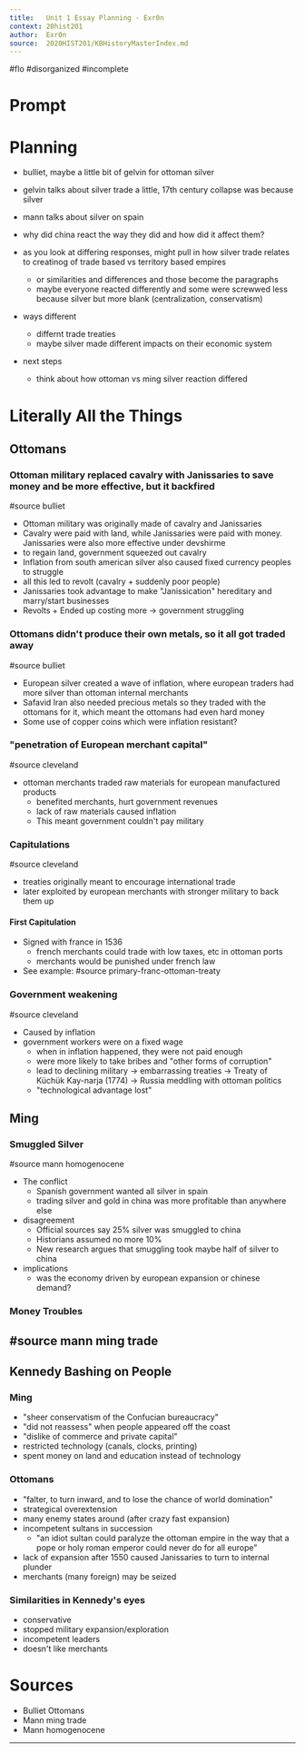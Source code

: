 ```yaml
---
title:   Unit 1 Essay Planning - Exr0n
context: 20hist201
author:  Exr0n
source:  2020HIST201/KBHistoryMasterIndex.md
---
```


#flo
#disorganized #incomplete

# Prompt


# Planning
- bulliet, maybe a little bit of gelvin for ottoman silver
- gelvin talks about silver trade a little, 17th century collapse was because silver
- mann talks about silver on spain
- why did china react the way they did and how did it affect them?

- as you look at differing responses, might pull in how silver trade relates to creatinog of trade based vs territory based empires
    - or similarities and differences and those become the paragraphs
    - maybe everyone reacted differently and some were screwwed less because silver but more blank (centralization, conservatism)

- ways different
    - differnt trade treaties
    - maybe silver made different impacts on their economic system
- next steps
    - think about how ottoman vs ming silver reaction differed

# Literally All the Things
## Ottomans
### Ottoman military replaced cavalry with Janissaries to save money and be more effective, but it backfired
#source bulliet
- Ottoman military was originally made of cavalry and Janissaries
- Cavalry were paid with land, while Janissaries were paid with money. Janissaries were also more effective under devshirme 
- to regain land, government squeezed out cavalry 
- Inflation from south american silver also caused fixed currency peoples to struggle
- all this led to revolt (cavalry + suddenly poor people)
- Janissaries took advantage to make "Janissication" hereditary and marry/start businesses
- Revolts + Ended up costing more -> government struggling

### Ottomans didn't produce their own metals, so it all got traded away
#source bulliet
- European silver created a wave of inflation, where european traders had more silver than ottoman internal merchants
- Safavid Iran also needed precious metals so they traded with the ottomans for it, which meant the ottomans had even hard money
- Some use of copper coins which were inflation resistant?

### "penetration of European merchant capital"
#source cleveland
- ottoman merchants traded raw materials for european manufactured products
	- benefited merchants, hurt government revenues
	- lack of raw materials caused inflation
	- This meant government couldn't pay military
	
### Capitulations
#source cleveland
- treaties originally meant to encourage international trade
- later exploited by european merchants with stronger military to back them up


#### First Capitulation
- Signed with france in 1536
	- french merchants could trade with low taxes, etc in ottoman ports
	- merchants would be punished under french law
- See example: #source primary-franc-ottoman-treaty

### Government weakening
#source cleveland
- Caused by inflation
- government workers were on a fixed wage
	- when in inflation happened, they were not paid enough
	- were more likely to take bribes and "other forms of corruption"
	- lead to declining military -> embarrassing treaties -> Treaty of Küchük Kay-narja (1774) -> Russia meddling with ottoman politics
	- "technological advantage lost"
	
## Ming
### Smuggled Silver
#source mann homogenocene
- The conflict
	- Spanish government wanted all silver in spain
	- trading silver and gold in china was more profitable than anywhere else
- disagreement
	- Official sources say 25% silver was smuggled to china
	- Historians assumed no more 10%
	- New research argues that smuggling took maybe half of silver to china
- implications
	- was the economy driven by european expansion or chinese demand?
### Money Troubles
#source mann ming trade
- 

## Kennedy Bashing on People
### Ming
- "sheer conservatism of the Confucian bureaucracy"
- "did not reassess" when people appeared off the coast
- "dislike of commerce and private capital"
- restricted technology (canals, clocks, printing)
- spent money on land and education instead of technology

### Ottomans
- "falter, to turn inward, and to lose the chance of world domination"
- strategical overextension
- many enemy states around (after crazy fast expansion)
- incompetent sultans in succession
	- "an idiot sultan could paralyze the ottoman empire in the way that a pope or holy roman emperor could never do for all europe"
- lack of expansion after 1550 caused Janissaries to turn to internal plunder
- merchants (many foreign) may be seized

### Similarities in Kennedy's eyes
- conservative
- stopped military expansion/exploration
- incompetent leaders
- doesn't like merchants 



# Sources
- Bulliet Ottomans
- Mann ming trade
- Mann homogenocene

---
